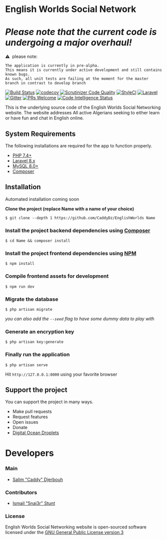 # English Worlds Social Network
# *Please note that the current code is undergoing a **major** overhaul!*
&#x26A0;&nbsp; please note:
```
The application is currently in pre-alpha.
This means it is currently under active development and still contains known bugs.
As such, all unit tests are failing at the moment for the master branch in contrast to develop branch
```
[![Build Status](https://travis-ci.org/CaddyDz/EnglishWorlds.svg?branch=develop)](https://travis-ci.org/CaddyDz/EnglishWorlds)
[![codecov](https://codecov.io/gh/CaddyDz/EnglishWorlds/branch/develop/graph/badge.svg)](https://codecov.io/gh/CaddyDz/EnglishWorlds)
[![Scrutinizer Code Quality](https://scrutinizer-ci.com/g/CaddyDz/EnglishWorlds/badges/quality-score.png?b=develop)](https://scrutinizer-ci.com/g/CaddyDz/EnglishWorlds/?branch=develop)
[![StyleCI](https://github.styleci.io/repos/69740118/shield?branch=develop)](https://github.styleci.io/repos/69740118)
[![Laravel](https://img.shields.io/badge/Powered%20by-Laravel-red.svg)](https://laravel.com/)
[![Gitter](https://img.shields.io/gitter/room/EnglishDz/Lobby.svg?style=flat-square)](https://gitter.im/EnglishDz/Lobby)
[![PRs Welcome](https://img.shields.io/badge/PRs-welcome-brightgreen.svg?style=flat-square)](http://makeapullrequest.com)
[![Code Intelligence Status](https://scrutinizer-ci.com/g/CaddyDz/EnglishWorlds/badges/code-intelligence.svg?b=develop)](https://scrutinizer-ci.com/code-intelligence)

This is the underlying source code of the English Worlds Social Networking website.
The website addresses All active Algerians seeking to either learn or have fun and chat in English online.

## System Requirements

The following installations are required for the app to function properly.

* [PHP 7.4+](http://php.net/manual/en/install.php)
* [Laravel 8.x](https://laravel.com/docs/8.x#installation)
* [MySQL 8.0+](https://dev.mysql.com/doc/refman/8.0/en/installing.html)
* [Composer](https://getcomposer.org/doc/00-intro.md)

## Installation

Automated installation coming soon

**Clone the project (replace Name with a name of your choice)**

``` shell
$ git clone --depth 1 https://github.com/CaddyDz/EnglishWorlds Name
```

### Install the project backend dependencies using [Composer](https://getcomposer.org/)

``` shell
$ cd Name && composer install
```

### Install the project frontend dependencies using [NPM](https://www.npmjs.com/)

``` shell
$ npm install
```

### Compile frontend assets for development

``` shell
$ npm run dev
```

### Migrate the database

``` shell
$ php artisan migrate
```
*you can also add the `--seed` flag to have some dummy data to play with*

### Generate an encryption key

``` shell
$ php artisan key:generate
```

### Finally run the application

``` shell
$ php artisan serve
```

Hit ``http://127.0.0.1:8000`` using your favorite browser

## Support the project
You can support the project in many ways.
- Make pull requests
- Request features
- Open issues
- Donate
- [Digital Ocean Droplets](https://m.do.co/c/1d3a577130a4)

# Developers
### Main
- [Salim "Caddy" Djerbouh](https://github.com/CaddyDz/)

### Contributors
- [Ismail "5nai3r" Stunt](https://github.com/5nai3r)

### License

English Worlds Social Networking website is open-sourced software licensed under the [GNU General Public License version 3](https://opensource.org/licenses/GPL-3.0)
